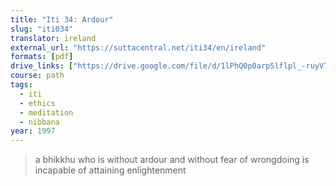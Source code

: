 ```yaml
---
title: "Iti 34: Ardour"
slug: "iti034"
translator: ireland
external_url: "https://suttacentral.net/iti34/en/ireland"
formats: [pdf]
drive_links: ["https://drive.google.com/file/d/1lPhQ0p0arpSlflpl_-ruyV77igaTIAwf/view?usp=drivesdk"]
course: path 
tags:
  - iti
  - ethics
  - meditation
  - nibbana
year: 1997
---
```


> a bhikkhu who is without ardour and without fear of wrongdoing is incapable of attaining enlightenment
